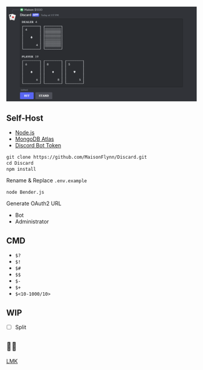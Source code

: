 [![Discard](./Image/Discard.png)](#)

## Self-Host

+ [Node.js](https://nodejs.org/en/download/package-manager)
+ [MongoDB Atlas](https://www.mongodb.com/)
+ [Discord Bot Token](https://discord.com/developers/applications)

```
git clone https://github.com/MaisonFlynn/Discard.git
cd Discard
npm install
```

Rename & Replace `.env.example` 

```
node Bender.js
```

Generate OAuth2 URL
+ Bot
+ Administrator

## CMD

+ `$?`
+ `$!`
+ `$#`
+ `$$`
+ `$-`
+ `$+`
+ `$<10-1000/10>`

## WIP

+ [ ] Split

## 🔎🐛

[LMK](https://github.com/MaisonFlynn/Discard/issues)